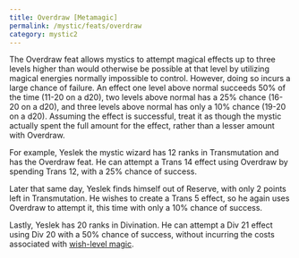 ```yaml
---
title: Overdraw [Metamagic]
permalink: /mystic/feats/overdraw
category: mystic2
---
```

The Overdraw feat allows mystics to attempt magical effects up to three
levels higher than would otherwise be possible at that level by
utilizing magical energies normally impossible to control. However,
doing so incurs a large chance of failure. An effect one level above
normal succeeds 50% of the time (11-20 on a d20), two levels above
normal has a 25% chance (16-20 on a d20), and three levels above normal
has only a 10% chance (19-20 on a d20). Assuming the effect is
successful, treat it as though the mystic actually spent the full amount
for the effect, rather than a lesser amount with Overdraw.

For example, Yeslek the mystic wizard has 12 ranks in Transmutation and
has the Overdraw feat. He can attempt a Trans 14 effect using Overdraw
by spending Trans 12, with a 25% chance of success.

Later that same day, Yeslek finds himself out of Reserve, with only 2
points left in Transmutation. He wishes to create a Trans 5 effect, so
he again uses Overdraw to attempt it, this time with only a 10% chance
of success.

Lastly, Yeslek has 20 ranks in Divination. He can attempt a Div 21
effect using Div 20 with a 50% chance of success, without incurring the
costs associated with [wish-level magic](/mystic/techniques/wish).

